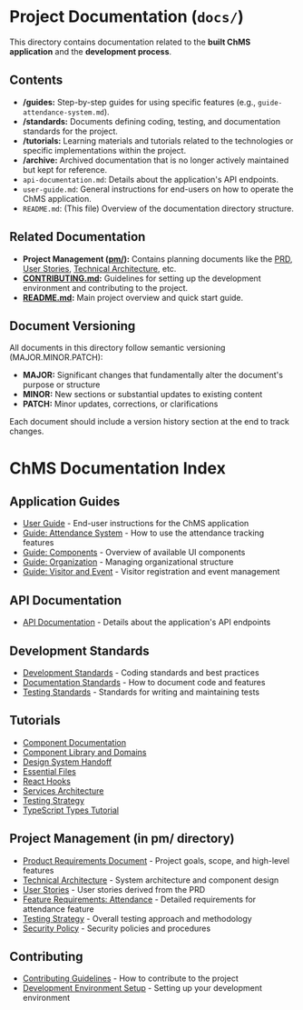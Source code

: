 # Project Documentation (`docs/`)

This directory contains documentation related to the **built ChMS application** and the **development process**.

## Contents

- **/guides:** Step-by-step guides for using specific features (e.g., `guide-attendance-system.md`).
- **/standards:** Documents defining coding, testing, and documentation standards for the project.
- **/tutorials:** Learning materials and tutorials related to the technologies or specific implementations within the project.
- **/archive:** Archived documentation that is no longer actively maintained but kept for reference.
- `api-documentation.md`: Details about the application's API endpoints.
- `user-guide.md`: General instructions for end-users on how to operate the ChMS application.
- `README.md`: (This file) Overview of the documentation directory structure.

## Related Documentation

- **Project Management ([pm/](../pm/)):** Contains planning documents like the [PRD](../pm/prd.md), [User Stories](../pm/user-stories.md), [Technical Architecture](../pm/technical-architecture.md), etc.
- **[CONTRIBUTING.md](../CONTRIBUTING.md):** Guidelines for setting up the development environment and contributing to the project.
- **[README.md](../README.md):** Main project overview and quick start guide.

## Document Versioning

All documents in this directory follow semantic versioning (MAJOR.MINOR.PATCH):

- **MAJOR:** Significant changes that fundamentally alter the document's purpose or structure
- **MINOR:** New sections or substantial updates to existing content
- **PATCH:** Minor updates, corrections, or clarifications

Each document should include a version history section at the end to track changes.

# ChMS Documentation Index

## Application Guides

- [User Guide](./user-guide.md) - End-user instructions for the ChMS application
- [Guide: Attendance System](./guide-attendance-system.md) - How to use the attendance tracking features
- [Guide: Components](./guide-components.md) - Overview of available UI components
- [Guide: Organization](./guide-organization.md) - Managing organizational structure
- [Guide: Visitor and Event](./guide-visitor-and-event.md) - Visitor registration and event management

## API Documentation

- [API Documentation](./api-documentation.md) - Details about the application's API endpoints

## Development Standards

- [Development Standards](./standards/development-standards.md) - Coding standards and best practices
- [Documentation Standards](./standards/documentation-standards.md) - How to document code and features
- [Testing Standards](./standards/testing-standards.md) - Standards for writing and maintaining tests

## Tutorials

- [Component Documentation](./tutorials/component-documentation.md)
- [Component Library and Domains](./tutorials/component-library-and-domains.md)
- [Design System Handoff](./tutorials/design-system-handoff.md)
- [Essential Files](./tutorials/essential-files.md)
- [React Hooks](./tutorials/react-hooks.md)
- [Services Architecture](./tutorials/services-architecture.md)
- [Testing Strategy](./tutorials/testing-strategy.md)
- [TypeScript Types Tutorial](./tutorials/typescript-types-tutorial.md)

## Project Management (in pm/ directory)

- [Product Requirements Document](../pm/prd.md) - Project goals, scope, and high-level features
- [Technical Architecture](../pm/technical-architecture.md) - System architecture and component design
- [User Stories](../pm/user-stories.md) - User stories derived from the PRD
- [Feature Requirements: Attendance](../pm/features/attendance-frd.md) - Detailed requirements for attendance feature
- [Testing Strategy](../pm/testing-strategy.md) - Overall testing approach and methodology
- [Security Policy](../pm/security-policy.md) - Security policies and procedures

## Contributing

- [Contributing Guidelines](../CONTRIBUTING.md) - How to contribute to the project
- [Development Environment Setup](../CONTRIBUTING.md#installation) - Setting up your development environment
